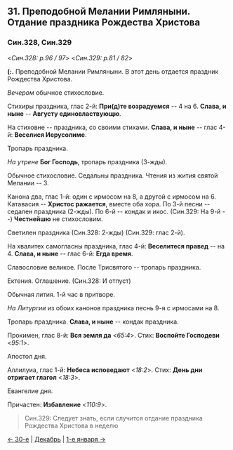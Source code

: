## 31. Преподобной Мелании Римляныни. Отдание праздника Рождества Христова

### Син.328, Син.329

<*Син.328: p.96 / 97*>
<*Син.329: p.81 / 82*>

**(:.** Преподобной Мелании Римляныни.
В этот день отдается праздник Рождества Христова.

*Вечером* обычное стихословие.

Стихиры праздника, глас 2-й: **При(д)те возрадуемся** -- 4 на 6.
**Слава, и ныне** -- **Августу единовластвующю**.

На стиховне -- праздника, со своими стихами. 
**Слава, и ныне** -- глас 4-й: **Веселися Иерусолиме**. 

Тропарь праздника. 

*На утрене* **Бог Господь**, тропарь праздника (3-жды).

Обычное стихословие.
Седальны праздника. Чтения из жития святой Мелании -- 3.

Канона два, глас 1-й: один с ирмосом на 8, а другой с ирмосом на 6. 
Катавасия -- **Христос ражается**, вместе оба хора. 
По 3-й песни -- седален праздника (2-жды). 
По 6-й -- кондак и икос.
(Син.329: На 9-й --) **Честнейшю** не стихословим.

Светилен праздника (Син.328: 2-жды) (Син.329: глас 2-й).

На хвалитех самогласны праздника, глас 4-й: **Веселитеся правед** -- на 4.
**Слава, и ныне** -- глас 6-й: **Егда время**.

Славословие великое. 
После Трисвятого -- тропарь праздника. 

Ектения. 
Оглашение.
(Син.328: И отпуст)

Обычная лития.
1-й час в притворе. 

*На Литургии* из обоих канонов праздника песнь 9-я с ирмосами на 8. 

Тропарь праздника. 
**Слава, и ныне** -- кондак праздника. 

Прокимен, глас 8-й: **Вся земля да** <*65:4*>.
Стих: **Воспойте Господеви** <*95:1*>.

Апостол дня.

Аллилуиа, глас 1-й: **Небеса исповедают** <*18:2*>.
Стих: **День дни отригает глагол** <*18:3*>.

Евангелие дня. 

Причастен: **Избавление** <*110:9*>.

> Син.329: Следует знать, если случится отдание праздника Рождества Христова в неделю

[← 30-е](12_30_SAB.ru.md) | [Декабрь](README.md#31-й) | [1-е января →](../01_january/01_01_SAB.ru.md) 
